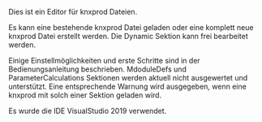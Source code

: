 Dies ist ein Editor für knxprod Dateien.

Es kann eine bestehende knxprod Datei geladen oder eine komplett neue knxprod Datei erstellt werden. Die Dynamic Sektion kann frei bearbeitet werden.

Einige Einstellmöglichkeiten und erste Schritte sind in der Bedienungsanleitung beschrieben. MdoduleDefs und ParameterCalculations Sektionen werden aktuell nicht ausgewertet und unterstützt. Eine entsprechende Warnung wird ausgegeben, wenn eine knxprod mit solch einer Sektion geladen wird.

Es wurde die IDE VisualStudio 2019 verwendet.